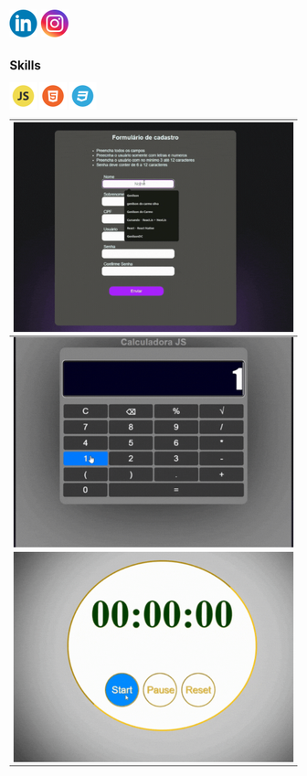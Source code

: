 # [![linkedin](Documentation/linkedin.png)](https://www.linkedin.com/in/genilson-do-carmo-8a42b89a/) [![instagram](Documentation/instagram.png)](https://www.instagram.com/genilson_carmo/)

## Skills

<p align="left">
   <img src="https://github.com/GenilsonDC/Skills_icons_48x48/blob/main/icons/javascript.png?raw=true"  alt="javascript" /> <img src="https://github.com/GenilsonDC/Skills_icons_48x48/blob/main/icons/html.png?raw=true"  alt="html" /> <img src="https://github.com/GenilsonDC/Skills_icons_48x48/blob/main/icons/css.png?raw=true"  alt="css" />
</p>



| [<img src="Documentation/form.gif" alt="Imagem projetco JavaScript" />](https://github.com/GenilsonDC/JavaScript/tree/main/ValidaFormulario) |
| :----------------------------------------------------------: |
| [<img src="Documentation/calculator.gif" alt="Imagem projetco JavaScript" />](https://github.com/GenilsonDC/JavaScript/tree/main/CalculadoraJS) |
| [<img src="Documentation/timer.gif" alt="Imagem projetco JavaScript" />](https://github.com/GenilsonDC/JavaScript/tree/main/Timer) |

   

